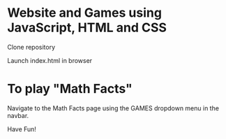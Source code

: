 # Website and Games using JavaScript, HTML and CSS

Clone repository

Launch index.html in browser

# To play "Math Facts"
Navigate to the Math Facts page using the GAMES dropdown menu in the navbar. 


Have Fun!
